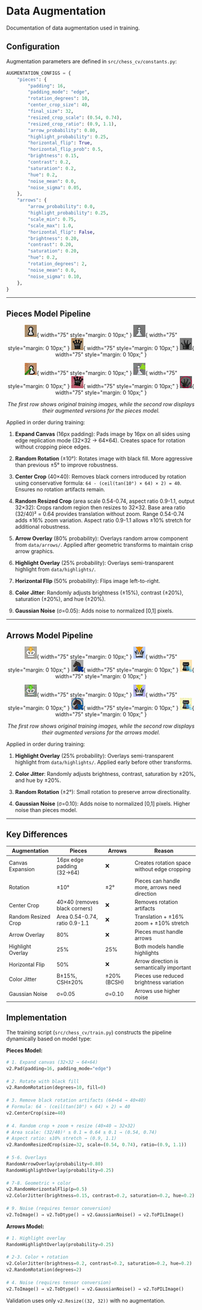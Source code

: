 # Data Augmentation

Documentation of data augmentation used in training.

## Configuration

Augmentation parameters are defined in `src/chess_cv/constants.py`:

```python
AUGMENTATION_CONFIGS = {
    "pieces": {
        "padding": 16,
        "padding_mode": "edge",
        "rotation_degrees": 10,
        "center_crop_size": 40,
        "final_size": 32,
        "resized_crop_scale": (0.54, 0.74),
        "resized_crop_ratio": (0.9, 1.1),
        "arrow_probability": 0.80,
        "highlight_probability": 0.25,
        "horizontal_flip": True,
        "horizontal_flip_prob": 0.5,
        "brightness": 0.15,
        "contrast": 0.2,
        "saturation": 0.2,
        "hue": 0.2,
        "noise_mean": 0.0,
        "noise_sigma": 0.05,
    },
    "arrows": {
        "arrow_probability": 0.0,
        "highlight_probability": 0.25,
        "scale_min": 0.75,
        "scale_max": 1.0,
        "horizontal_flip": False,
        "brightness": 0.20,
        "contrast": 0.20,
        "saturation": 0.20,
        "hue": 0.2,
        "rotation_degrees": 2,
        "noise_mean": 0.0,
        "noise_sigma": 0.10,
    },
}
```

---

## Pieces Model Pipeline

<div align="center" markdown="1">

![Pieces Original 1](assets/pieces/01-original.png){ width="75" style="margin: 0 10px;" }
![Pieces Original 2](assets/pieces/02-original.png){ width="75" style="margin: 0 10px;" }
![Pieces Original 3](assets/pieces/03-original.png){ width="75" style="margin: 0 10px;" }
![Pieces Original 4](assets/pieces/04-original.png){ width="75" style="margin: 0 10px;" }

![Pieces Augmented 1](assets/pieces/01-augmented.png){ width="75" style="margin: 0 10px;" }
![Pieces Augmented 2](assets/pieces/02-augmented.png){ width="75" style="margin: 0 10px;" }
![Pieces Augmented 3](assets/pieces/03-augmented.png){ width="75" style="margin: 0 10px;" }
![Pieces Augmented 4](assets/pieces/04-augmented.png){ width="75" style="margin: 0 10px;" }

*The first row shows original training images, while the second row displays their augmented versions for the pieces model.*

</div>

Applied in order during training:

1. **Expand Canvas** (16px padding): Pads image by 16px on all sides using edge replication mode (32×32 → 64×64). Creates space for rotation without cropping piece edges.

2. **Random Rotation** (±10°): Rotates image with black fill. More aggressive than previous ±5° to improve robustness.

3. **Center Crop** (40×40): Removes black corners introduced by rotation using conservative formula: `64 - (ceil(tan(10°) × 64) × 2) = 40`. Ensures no rotation artifacts remain.

4. **Random Resized Crop** (area scale 0.54-0.74, aspect ratio 0.9-1.1, output 32×32): Crops random region then resizes to 32×32. Base area ratio (32/40)² = 0.64 provides translation without zoom. Range 0.54-0.74 adds ±16% zoom variation. Aspect ratio 0.9-1.1 allows ±10% stretch for additional robustness.

5. **Arrow Overlay** (80% probability): Overlays random arrow component from `data/arrows/`. Applied after geometric transforms to maintain crisp arrow graphics.

6. **Highlight Overlay** (25% probability): Overlays semi-transparent highlight from `data/highlights/`.

7. **Horizontal Flip** (50% probability): Flips image left-to-right.

8. **Color Jitter**: Randomly adjusts brightness (±15%), contrast (±20%), saturation (±20%), and hue (±20%).

9. **Gaussian Noise** (σ=0.05): Adds noise to normalized [0,1] pixels.

---

## Arrows Model Pipeline

<div align="center" markdown="1">

![Arrows Original 1](assets/arrows/01-original.png){ width="75" style="margin: 0 10px;" }
![Arrows Original 2](assets/arrows/02-original.png){ width="75" style="margin: 0 10px;" }
![Arrows Original 3](assets/arrows/03-original.png){ width="75" style="margin: 0 10px;" }
![Arrows Original 4](assets/arrows/04-original.png){ width="75" style="margin: 0 10px;" }

![Arrows Augmented 1](assets/arrows/01-augmented.png){ width="75" style="margin: 0 10px;" }
![Arrows Augmented 2](assets/arrows/02-augmented.png){ width="75" style="margin: 0 10px;" }
![Arrows Augmented 3](assets/arrows/03-augmented.png){ width="75" style="margin: 0 10px;" }
![Arrows Augmented 4](assets/arrows/04-augmented.png){ width="75" style="margin: 0 10px;" }

*The first row shows original training images, while the second row displays their augmented versions for the arrows model.*

</div>

Applied in order during training:

1. **Highlight Overlay** (25% probability): Overlays semi-transparent highlight from `data/highlights/`. Applied early before other transforms.

2. **Color Jitter**: Randomly adjusts brightness, contrast, saturation by ±20%, and hue by ±20%.

3. **Random Rotation** (±2°): Small rotation to preserve arrow directionality.

4. **Gaussian Noise** (σ=0.10): Adds noise to normalized [0,1] pixels. Higher noise than pieces model.

---

## Key Differences

| Augmentation        | Pieces                        | Arrows      | Reason                                        |
| ------------------- | ----------------------------- | ----------- | --------------------------------------------- |
| Canvas Expansion    | 16px edge padding (32→64)     | ❌          | Creates rotation space without edge cropping  |
| Rotation            | ±10°                          | ±2°         | Pieces can handle more, arrows need direction |
| Center Crop         | 40×40 (removes black corners) | ❌          | Removes rotation artifacts                    |
| Random Resized Crop | Area 0.54-0.74, ratio 0.9-1.1 | ❌          | Translation + ±16% zoom + ±10% stretch        |
| Arrow Overlay       | 80%                           | ❌          | Pieces must handle arrows                     |
| Highlight Overlay   | 25%                           | 25%         | Both models handle highlights                 |
| Horizontal Flip     | 50%                           | ❌          | Arrow direction is semantically important     |
| Color Jitter        | B±15%, CSH±20%                | ±20% (BCSH) | Pieces use reduced brightness variation       |
| Gaussian Noise      | σ=0.05                        | σ=0.10      | Arrows use higher noise                       |

## Implementation

The training script (`src/chess_cv/train.py`) constructs the pipeline dynamically based on model type:

**Pieces Model:**

```python
# 1. Expand canvas (32×32 → 64×64)
v2.Pad(padding=16, padding_mode="edge")

# 2. Rotate with black fill
v2.RandomRotation(degrees=10, fill=0)

# 3. Remove black rotation artifacts (64×64 → 40×40)
# Formula: 64 - (ceil(tan(10°) × 64) × 2) = 40
v2.CenterCrop(size=40)

# 4. Random crop + zoom + resize (40×40 → 32×32)
# Area scale: (32/40)² ± 0.1 = 0.64 ± 0.1 → (0.54, 0.74)
# Aspect ratio: ±10% stretch → (0.9, 1.1)
v2.RandomResizedCrop(size=32, scale=(0.54, 0.74), ratio=(0.9, 1.1))

# 5-6. Overlays
RandomArrowOverlay(probability=0.80)
RandomHighlightOverlay(probability=0.25)

# 7-8. Geometric + color
v2.RandomHorizontalFlip(p=0.5)
v2.ColorJitter(brightness=0.15, contrast=0.2, saturation=0.2, hue=0.2)

# 9. Noise (requires tensor conversion)
v2.ToImage() → v2.ToDtype() → v2.GaussianNoise() → v2.ToPILImage()
```

**Arrows Model:**

```python
# 1. Highlight overlay
RandomHighlightOverlay(probability=0.25)

# 2-3. Color + rotation
v2.ColorJitter(brightness=0.2, contrast=0.2, saturation=0.2, hue=0.2)
v2.RandomRotation(degrees=2)

# 4. Noise (requires tensor conversion)
v2.ToImage() → v2.ToDtype() → v2.GaussianNoise() → v2.ToPILImage()
```

Validation uses only `v2.Resize((32, 32))` with no augmentation.
